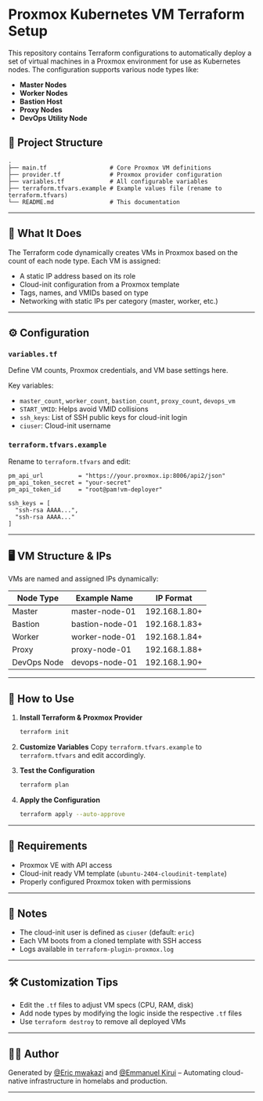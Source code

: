 # Proxmox Kubernetes VM Terraform Setup

This repository contains Terraform configurations to automatically deploy a set of virtual machines in a Proxmox environment for use as Kubernetes nodes. The configuration supports various node types like:

- **Master Nodes**
- **Worker Nodes**
- **Bastion Host**
- **Proxy Nodes**
- **DevOps Utility Node**

## 📁 Project Structure

```text
.
├── main.tf                  # Core Proxmox VM definitions
├── provider.tf              # Proxmox provider configuration
├── variables.tf             # All configurable variables
├── terraform.tfvars.example # Example values file (rename to terraform.tfvars)
└── README.md                # This documentation
```

---

## 🔧 What It Does

The Terraform code dynamically creates VMs in Proxmox based on the count of each node type. Each VM is assigned:
- A static IP address based on its role
- Cloud-init configuration from a Proxmox template
- Tags, names, and VMIDs based on type
- Networking with static IPs per category (master, worker, etc.)

---

## ⚙️ Configuration

### `variables.tf`

Define VM counts, Proxmox credentials, and VM base settings here.

Key variables:
- `master_count`, `worker_count`, `bastion_count`, `proxy_count`, `devops_vm`
- `START_VMID`: Helps avoid VMID collisions
- `ssh_keys`: List of SSH public keys for cloud-init login
- `ciuser`: Cloud-init username

### `terraform.tfvars.example`

Rename to `terraform.tfvars` and edit:
```hcl
pm_api_url          = "https://your.proxmox.ip:8006/api2/json"
pm_api_token_secret = "your-secret"
pm_api_token_id     = "root@pam!vm-deployer"

ssh_keys = [
  "ssh-rsa AAAA...",
  "ssh-rsa AAAA..."
]
```

---

## 🖥️ VM Structure & IPs

VMs are named and assigned IPs dynamically:

| Node Type    | Example Name          | IP Format             |
|--------------|-----------------------|------------------------|
| Master       | master-node-01        | 192.168.1.80+          |
| Bastion      | bastion-node-01       | 192.168.1.83+          |
| Worker       | worker-node-01        | 192.168.1.84+          |
| Proxy        | proxy-node-01         | 192.168.1.88+          |
| DevOps Node  | devops-node-01        | 192.168.1.90+          |

---

## 🚀 How to Use

1. **Install Terraform & Proxmox Provider**
   ```bash
   terraform init
   ```

2. **Customize Variables**
   Copy `terraform.tfvars.example` to `terraform.tfvars` and edit accordingly.
3. **Test the Configuration**
   ```bash
   terraform plan
   ```
4. **Apply the Configuration**
   ```bash
   terraform apply --auto-approve
   ```

---

## 🧩 Requirements

- Proxmox VE with API access
- Cloud-init ready VM template (`ubuntu-2404-cloudinit-template`)
- Properly configured Proxmox token with permissions

---

## 📌 Notes

- The cloud-init user is defined as `ciuser` (default: `eric`)
- Each VM boots from a cloned template with SSH access
- Logs available in `terraform-plugin-proxmox.log`

---

## 🛠️ Customization Tips

- Edit the `.tf` files to adjust VM specs (CPU, RAM, disk)
- Add node types by modifying the logic inside the respective `.tf` files
- Use `terraform destroy` to remove all deployed VMs

---

## 👨‍💻 Author

Generated by [@Eric mwakazi](https://www.linkedin.com/in/eric-mwakazi)  and [@Emmanuel Kirui](https://www.linkedin.com/in/emmanuel-kirui/) – Automating cloud-native infrastructure in homelabs and production.

---
